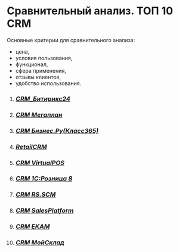# Сравнительный анализ. ТОП 10 CRM
Основные критерии для сравнительного анализа:
- цена,
- условия пользования,
- функционал,
- сфера применения,
- отзывы клиентов,
- удобство использования.

1. ### [*CRM_Битирикс24*](CRM1.md)
2. ### [*CRM Мегаплан*](CRM2.md)
3. ### [*CRM Бизнес.Ру(Класс365)*](CRM3.md)
4. ### [*RetailCRM*](CRM4.md)
5. ### [*CRM VirtualPOS*](CRM5.md)
6. ### [*CRM 1С:Розница 8*](CRM6.md)
7. ### [*CRM RS.SCM*](CRM7.md)
8. ### [*CRM SalesPlatform*](CRM8.md)
9. ### [*CRM EKAM*](CRM9.md)
10. ### [*CRM МойСклад*](CRM10.md)
